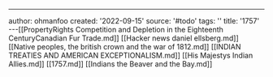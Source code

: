 ---
author: ohmanfoo
created: '2022-09-15'
source: '#todo'
tags: ''
title: '1757'
---[[PropertyRights Competition and Depletion in the Eighteenth CenturyCanadian Fur Trade.md]]
[[Hacker news daniel ellsberg.md]]
[[Native peoples, the british crown and the war of 1812.md]]
[[INDIAN TREATIES AND AMERICAN EXCEPTIONALISM.md]]
[[His Majestys Indian Allies.md]]
[[1757.md]]
[[Indians the Beaver and the Bay.md]]
